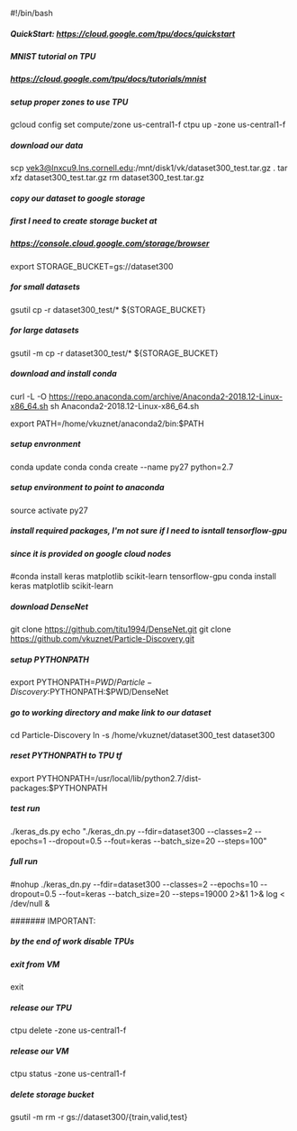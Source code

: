 #!/bin/bash

##### QuickStart: https://cloud.google.com/tpu/docs/quickstart

##### MNIST tutorial on TPU
##### https://cloud.google.com/tpu/docs/tutorials/mnist

##### setup proper zones to use TPU
gcloud config set compute/zone us-central1-f
ctpu up -zone us-central1-f

##### download our data
scp vek3@lnxcu9.lns.cornell.edu:/mnt/disk1/vk/dataset300_test.tar.gz .
tar xfz dataset300_test.tar.gz
rm dataset300_test.tar.gz

##### copy our dataset to google storage
##### first I need to create storage bucket at
##### https://console.cloud.google.com/storage/browser
export STORAGE_BUCKET=gs://dataset300

##### for small datasets
gsutil cp -r dataset300_test/* ${STORAGE_BUCKET}

##### for large datasets
gsutil -m cp -r dataset300_test/* ${STORAGE_BUCKET}

##### download and install conda
curl -L -O https://repo.anaconda.com/archive/Anaconda2-2018.12-Linux-x86_64.sh
sh Anaconda2-2018.12-Linux-x86_64.sh

export PATH=/home/vkuznet/anaconda2/bin:$PATH

##### setup envronment
conda update conda
conda create --name py27 python=2.7

##### setup environment to point to anaconda
source activate py27

##### install required packages, I'm not sure if I need to isntall tensorflow-gpu
##### since it is provided on google cloud nodes
#conda install keras matplotlib scikit-learn tensorflow-gpu
conda install keras matplotlib scikit-learn

##### download DenseNet
git clone https://github.com/titu1994/DenseNet.git
git clone https://github.com/vkuznet/Particle-Discovery.git

##### setup PYTHONPATH
export PYTHONPATH=$PWD/Particle-Discovery:$PYTHONPATH:$PWD/DenseNet

##### go to working directory and make link to our dataset
cd Particle-Discovery
ln -s /home/vkuznet/dataset300_test dataset300

##### reset PYTHONPATH to TPU tf
export PYTHONPATH=/usr/local/lib/python2.7/dist-packages:$PYTHONPATH

##### test run
./keras_ds.py
echo "./keras_dn.py --fdir=dataset300 --classes=2 --epochs=1 --dropout=0.5 --fout=keras --batch_size=20 --steps=100"

##### full run
#nohup ./keras_dn.py --fdir=dataset300 --classes=2 --epochs=10 --dropout=0.5 --fout=keras --batch_size=20 --steps=19000 2>&1 1>& log < /dev/null &

####### IMPORTANT:
##### by the end of work disable TPUs

##### exit from VM
exit

##### release our TPU
ctpu delete -zone us-central1-f

##### release our VM
ctpu status -zone us-central1-f

##### delete storage bucket
gsutil -m rm -r gs://dataset300/{train,valid,test}
